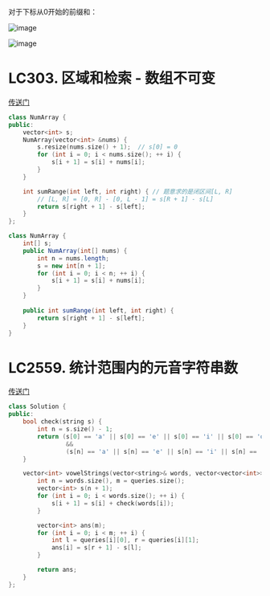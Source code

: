 对于下标从0开始的前缀和：

![image](https://github.com/user-attachments/assets/597d4aed-085d-43b2-b1b8-961dc5b82c9b)

![image](https://github.com/user-attachments/assets/5212cdc7-819e-4a76-a173-682535c73bfe)


# LC303. 区域和检索 - 数组不可变
[传送门](https://leetcode.cn/problems/range-sum-query-immutable/description/)

```C++
class NumArray {
public:
    vector<int> s;
    NumArray(vector<int> &nums) {
        s.resize(nums.size() + 1);  // s[0] = 0
        for (int i = 0; i < nums.size(); ++ i) {
            s[i + 1] = s[i] + nums[i];
        }
    }

    int sumRange(int left, int right) { // 题意求的是闭区间[L, R]
        // [L, R] = [0, R] - [0, L - 1] = s[R + 1] - s[L]
        return s[right + 1] - s[left];
    }
};
```
```java
class NumArray {
    int[] s;
    public NumArray(int[] nums) {
        int n = nums.length;
        s = new int[n + 1];
        for (int i = 0; i < n; ++ i) {
            s[i + 1] = s[i] + nums[i];
        }
    }
    
    public int sumRange(int left, int right) {
        return s[right + 1] - s[left];
    }
}
```

# LC2559. 统计范围内的元音字符串数
[传送门](https://leetcode.cn/problems/count-vowel-strings-in-ranges/description/)

```C++
class Solution {
public:
    bool check(string s) {
        int n = s.size() - 1;
        return (s[0] == 'a' || s[0] == 'e' || s[0] == 'i' || s[0] == 'o' || s[0] == 'u')
                &&
                (s[n] == 'a' || s[n] == 'e' || s[n] == 'i' || s[n] == 'o' || s[n] == 'u');
    }

    vector<int> vowelStrings(vector<string>& words, vector<vector<int>>& queries) {
        int n = words.size(), m = queries.size();
        vector<int> s(n + 1);
        for (int i = 0; i < words.size(); ++ i) {
            s[i + 1] = s[i] + check(words[i]);
        }

        vector<int> ans(m);
        for (int i = 0; i < m; ++ i) {
            int l = queries[i][0], r = queries[i][1];
            ans[i] = s[r + 1] - s[l];
        }

        return ans;
    }
};
```
